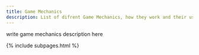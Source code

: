 ```yaml
---
title: Game Mechanics
description: List of difrent Game Mechanics, how they work and their usees
---
```


write game mechanics description here

{% include subpages.html %}
